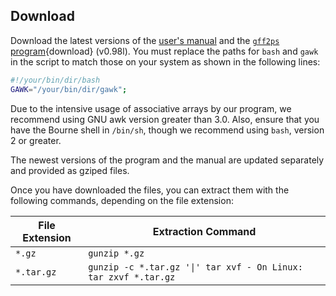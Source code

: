 ## Download 

Download the latest versions of the [user's manual](gff2ps_manual/MANUAL_GFF2PS.ps.gz) and the [`gff2ps` program](/gff2ps_v0.98l.gz){download} (v0.98l). You must replace the paths for `bash` and `gawk` in the script to match those on your system as shown in the following lines:

```bash
#!/your/bin/dir/bash
GAWK="/your/bin/dir/gawk";
```

Due to the intensive usage of associative arrays by our program, we recommend using GNU awk version greater than 3.0. Also, ensure that you have the Bourne shell in `/bin/sh`, though we recommend using `bash`, version 2 or greater.

The newest versions of the program and the manual are updated separately and provided as gziped files.

Once you have downloaded the files, you can extract them with the following commands, depending on the file extension:

| File Extension | Extraction Command |
| -------------- | ------------------ |
| `*.gz`         | `gunzip *.gz`      |
| `*.tar.gz`     | `gunzip -c *.tar.gz '\|' tar xvf - On Linux: tar zxvf *.tar.gz` |

